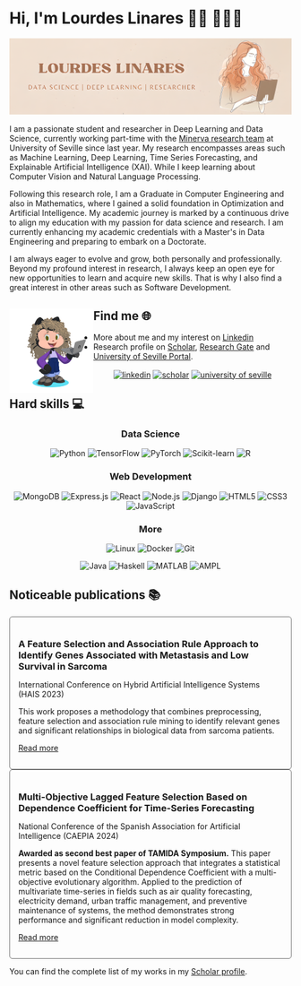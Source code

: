 # Hi, I'm Lourdes Linares 👋🏽 👩🏽‍💻

<img src="./canva-lourdes.png">

I am a passionate student and researcher in Deep Learning and Data Science, currently working part-time with the [Minerva research team](https://grupo.us.es/minerva/) at University of Seville since last year. My research encompasses areas such as Machine Learning, Deep Learning, Time Series Forecasting, and Explainable Artificial Intelligence (XAI). While I keep learning about Computer Vision and Natural Language Processing.

Following this research role, I am a Graduate in Computer Engineering and also in Mathematics, where I gained a solid foundation in Optimization and Artificial Intelligence. My academic journey is marked by a continuous drive to align my education with my passion for data science and research. I am currently enhancing my academic credentials with a Master's in Data Engineering and preparing to embark on a Doctorate.

I am always eager to evolve and grow, both personally and professionally. Beyond my profound interest in research, I always keep an open eye for new opportunities to learn and acquire new skills. That is why I also find a great interest in other areas such as Software Development.


## Find me 🌐 <img align="left" width="150" height="150" src="./octocat-lourdes.png">
- More about me and my interest on <a href="https://www.linkedin.com/in/lourdes-linares-barrera/">Linkedin</a>
- Research profile on <a href="https://scholar.google.es/citations?hl=es&user=sNJxmgMAAAAJ">Scholar</a>, <a href="https://www.researchgate.net/profile/Maria-Lourdes-Barrera">Research Gate</a> and <a href="https://prisma.us.es/investigador/9118">University of Seville Portal</a>.

<div>
    <p align="center">
      <a href="https://www.linkedin.com/in/lourdes-linares-barrera/" target="blank"><img align="center"
         src="https://img.shields.io/badge/linkedin-%231DA1F2.svg?style=for-the-badge&logo=linkedin&logoColor=white"
         alt="linkedin" height="30"/></a>
      <a href="https://scholar.google.es/citations?hl=es&user=sNJxmgMAAAAJ" target="blank"><img align="center"
         src="https://img.shields.io/badge/Scholar-4285F4.svg?style=for-the-badge&logo=google-scholar&logoColor=white"
         alt="scholar" height="30"/></a>
      <a href="https://prisma.us.es/investigador/9118" target="blank"><img align="center"
         src="https://img.shields.io/badge/University%20of%20Seville-%F0%9F%8E%93-%231DA1F2.svg?style=for-the-badge&logoColor=white"
         alt="university of seville" height="30"/></a>
      <br>
    </p>
</div>

## Hard skills 💻
<div align ="center">

### Data Science
![Python](https://img.shields.io/badge/Python-3776AB?style=for-the-badge&logo=python&logoColor=white)
![TensorFlow](https://img.shields.io/badge/TensorFlow-FF6F00?style=for-the-badge&logo=tensorflow&logoColor=white)
![PyTorch](https://img.shields.io/badge/PyTorch-EE4C2C?style=for-the-badge&logo=pytorch&logoColor=white)
![Scikit-learn](https://img.shields.io/badge/scikit_learn-F7931E?style=for-the-badge&logo=scikit-learn&logoColor=white)
![R](https://img.shields.io/badge/R-276DC3?style=for-the-badge&logo=r&logoColor=white)

### Web Development
![MongoDB](https://img.shields.io/badge/MongoDB-4EA94B?style=for-the-badge&logo=mongodb&logoColor=white)
![Express.js](https://img.shields.io/badge/Express.js-000000?style=for-the-badge&logo=express&logoColor=white)
![React](https://img.shields.io/badge/React-20232A?style=for-the-badge&logo=react&logoColor=61DAFB)
![Node.js](https://img.shields.io/badge/Node.js-43853D?style=for-the-badge&logo=node.js&logoColor=white)
![Django](https://img.shields.io/badge/Django-092E20?style=for-the-badge&logo=django&logoColor=green)
![HTML5](https://img.shields.io/badge/HTML5-E34F26?style=for-the-badge&logo=html5&logoColor=white)
![CSS3](https://img.shields.io/badge/CSS3-1572B6?style=for-the-badge&logo=css3&logoColor=white)
![JavaScript](https://img.shields.io/badge/JavaScript-F7DF1E?style=for-the-badge&logo=javascript&logoColor=black)


### More
![Linux](https://img.shields.io/badge/Linux-FCC624?style=for-the-badge&logo=linux&labelColor=black&color=blue)
![Docker](https://img.shields.io/badge/Docker-2496ED?style=for-the-badge&logo=docker&logoColor=white)
![Git](https://img.shields.io/badge/Git-F05032?style=for-the-badge&logo=git&logoColor=white)

![Java](https://img.shields.io/badge/Java-007396?style=for-the-badge&logo=java&logoColor=white)
![Haskell](https://img.shields.io/badge/Haskell-5D4F85?style=for-the-badge&logo=haskell&logoColor=white)
![MATLAB](https://img.shields.io/badge/MATLAB-0076A8?style=for-the-badge&logoColor=white)
![AMPL](https://img.shields.io/badge/AMPL-004D7F?style=for-the-badge&logoColor=white)

</div>

## Noticeable publications 📚

<div style="border: 1px solid #6b6b6b; border-radius: 5px; padding: 15px;">
    <h3 style="margin-bottom: 10px;">A Feature Selection and Association Rule Approach to Identify Genes Associated with Metastasis and Low Survival in Sarcoma</h3>
    <p>International Conference on Hybrid Artificial Intelligence Systems (HAIS 2023)</p>
    <p>This work proposes a methodology that combines preprocessing, feature selection and association rule mining to identify relevant genes and significant relationships in biological data from sarcoma patients.</p>
    <p><a href="https://link.springer.com/chapter/10.1007/978-3-031-40725-3_62">Read more</a></p>
</div>

<div style="border: 1px solid #6b6b6b; border-radius: 5px; padding: 15px;">
    <h3 style="margin-bottom: 10px;">Multi-Objective Lagged Feature Selection Based on Dependence Coefficient for Time-Series Forecasting</h3>
    <p>National Conference of the Spanish Association for Artificial Intelligence (CAEPIA 2024)</p>
    <p><strong>Awarded as second best paper of TAMIDA Symposium.</strong> This paper presents a novel feature selection approach that integrates a statistical metric based on the Conditional Dependence Coefficient with a multi-objective evolutionary algorithm. Applied to the prediction of multivariate time-series in fields such as air quality forecasting, electricity demand, urban traffic management, and preventive maintenance of systems, the method demonstrates strong performance and significant reduction in model complexity.</p>
    <p><a href="https://link.springer.com/chapter/10.1007/978-3-031-62799-6_9">Read more</a></p>
</div>

You can find the complete list of my works in my [Scholar profile](https://scholar.google.es/citations?user=sNJxmgMAAAAJ&hl=es).

<!-- 
## Github activity
<div align="center">
  
  ![lourdesLB Graph](http://github-profile-summary-cards.vercel.app/api/cards/profile-details?username=lourdesLB&theme=nord_bright)
  
</div> -->
